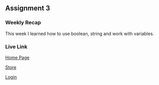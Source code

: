 ## Assignment 3

### Weekly Recap

This week I learned how to use boolean, string and work with variables. 

### Live Link 

[Home Page](https://kemowry.github.io/Spring-2025/N220/homework-3/readme/md/index.html)

[Store](https://kemowry.github.io/Spring-2025/N220/homework-3/readme.md/store.html)

[Login](https://kemowry.github.io/Spring-2025/N220/homework-3/readme.md/login.html)